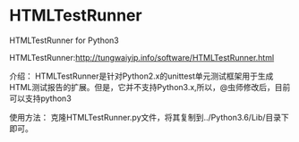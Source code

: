 # HTMLTestRunner

HTMLTestRunner for Python3

HTMLTestRunner:http://tungwaiyip.info/software/HTMLTestRunner.html

介绍：
  HTMLTestRunner是针对Python2.x的unittest单元测试框架用于生成HTML测试报告的扩展。但是，它并不支持Python3.x,所以，@虫师修改后，目前可以支持python3

使用方法：
  克隆HTMLTestRunner.py文件，将其复制到../Python3.6/Lib/目录下即可。

